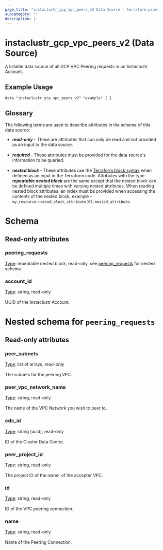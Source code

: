 ```yaml
---
page_title: "instaclustr_gcp_vpc_peers_v2 Data Source - terraform-provider-instaclustr"
subcategory: ""
description: |-
---
```


# instaclustr_gcp_vpc_peers_v2 (Data Source)
A listable data source of all GCP VPC Peering requests in an Instaclustr Account.
## Example Usage
```
data "instaclustr_gcp_vpc_peers_v2" "example" { }
```
## Glossary
The following terms are used to describe attributes in the schema of this data source:
- **_read-only_** - These are attributes that can only be read and not provided as an input to the data source.<br><br>
- **_required_** - These attributes must be provided for the data source's information to be queried.<br><br>
- **_nested block_** - These attributes use the [Terraform block syntax](https://www.terraform.io/language/attr-as-blocks) when defined as an input in the Terraform code. Attributes with the type **_repeatable nested block_** are the same except that the nested block can be defined multiple times with varying nested attributes. When reading nested block attributes, an index must be provided when accessing the contents of the nested block, example - `my_resource.nested_block_attribute[0].nested_attribute`.
# Schema
## Read-only attributes
### peering_requests<br>
<ins>Type</ins>: repeatable nested block, read-only, see [peering_requests](#nested--peering_requests) for nested schema<br>

### account_id<br>
<ins>Type</ins>: string, read-only<br>
<br>UUID of the Instaclustr Account.
<a id="nested--peering_requests"></a>
# Nested schema for `peering_requests`<br>

## Read-only attributes
### peer_subnets<br>
<ins>Type</ins>: list of arrays, read-only<br>
<br>The subnets for the peering VPC.
### peer_vpc_network_name<br>
<ins>Type</ins>: string, read-only<br>
<br>The name of the VPC Network you wish to peer to.
### cdc_id<br>
<ins>Type</ins>: string (uuid), read-only<br>
<br>ID of the Cluster Data Centre.
### peer_project_id<br>
<ins>Type</ins>: string, read-only<br>
<br>The project ID of the owner of the accepter VPC.
### id<br>
<ins>Type</ins>: string, read-only<br>
<br>ID of the VPC peering connection.
### name<br>
<ins>Type</ins>: string, read-only<br>
<br>Name of the Peering Connection.
